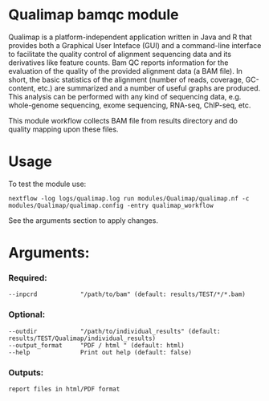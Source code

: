 # Qualimap bamqc module

Qualimap is a platform-independent application written in Java and R that provides both a Graphical User Inteface (GUI) and a command-line interface to facilitate the quality control of alignment sequencing data and its derivatives like feature counts. Bam QC reports information for the evaluation of the quality of the provided alignment data (a BAM file). In short, the basic statistics of the alignment (number of reads, coverage, GC-content, etc.) are summarized and a number of useful graphs are produced. This analysis can be performed with any kind of sequencing data, e.g. whole-genome sequencing, exome sequencing, RNA-seq, ChIP-seq, etc.

This module workflow collects BAM file from results directory and do quality mapping upon these files.
# Usage
To test the module use:
```
nextflow -log logs/qualimap.log run modules/Qualimap/qualimap.nf -c modules/Qualimap/qualimap.config -entry qualimap_workflow 
```
See the arguments section to apply changes.
# Arguments:
### Required: 
    --inpcrd            "/path/to/bam" (default: results/TEST/*/*.bam)
### Optional: 
    --outdir            "/path/to/individual_results" (default: results/TEST/Qualimap/individual_results)
    --output_format     "PDF / html " (default: html)
    --help              Print out help (default: false)

### Outputs:
    report files in html/PDF format
